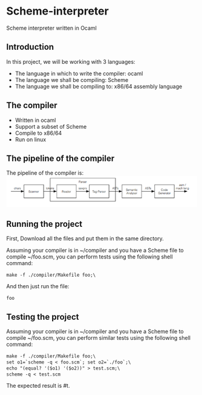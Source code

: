 # Scheme-interpreter
Scheme interpreter written in Ocaml

## Introduction
In this project, we will be working with 3 languages:
* The language in which to write the compiler: ocaml
* The language we shall be compiling: Scheme
* The language we shall be compiling to: x86/64 assembly language


## The compiler
* Written in ocaml
* Support a subset of Scheme
* Compile to x86/64 
* Run on linux

## The pipeline of the compiler
The pipeline of the compiler is:
![alt text](https://github.com/eladshamailov/Scheme-interpreter/blob/master/The_pipeline.PNG)

## Running the project
First, Download all the files and put them in the same directory.

Assuming your compiler is in ~/compiler and you have a Scheme file to compile ~/foo.scm,
you can perform tests using the following shell command:
```
make -f ./compiler/Makefile foo;\
```
And then just run the file:
```
foo
```

## Testing the project
Assuming your compiler is in ~/compiler and you have a Scheme file to compile ~/foo.scm,
you can perform similar tests using the following shell command:
```
make -f ./compiler/Makefile foo;\
set o1=`scheme -q < foo.scm`; set o2=`./foo`;\
echo "(equal? '($o1) '($o2))" > test.scm;\
scheme -q < test.scm
```
The expected result is #t.


